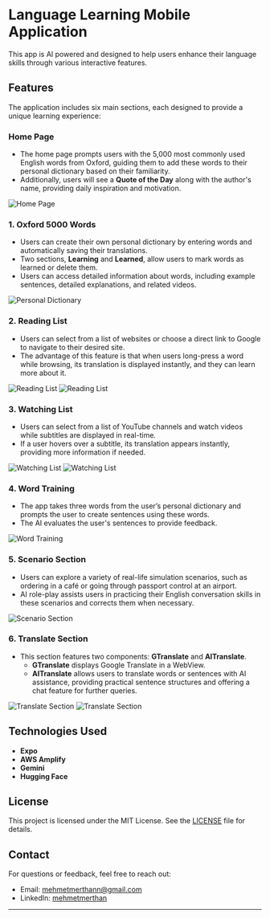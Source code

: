 # Language Learning Mobile Application

This app is AI powered and designed to help users enhance their language skills through various interactive features. 

## Features

The application includes six main sections, each designed to provide a unique learning experience:

### Home Page
- The home page prompts users with the 5,000 most commonly used English words from Oxford, guiding them to add these words to their personal dictionary based on their familiarity.
- Additionally, users will see a **Quote of the Day** along with the author's name, providing daily inspiration and motivation.

![Home Page](/assets/images/home.jpg)

### 1. Oxford 5000 Words
- Users can create their own personal dictionary by entering words and automatically saving their translations.
- Two sections, **Learning** and **Learned**, allow users to mark words as learned or delete them.
- Users can access detailed information about words, including example sentences, detailed explanations, and related videos.

![Personal Dictionary](/assets/images/dictionary.jpg)

### 2. Reading List
- Users can select from a list of websites or choose a direct link to Google to navigate to their desired site.
- The advantage of this feature is that when users long-press a word while browsing, its translation is displayed instantly, and they can learn more about it.

![Reading List](/assets/images/reading.jpg)
![Reading List](/assets/images/reading1.jpg)

### 3. Watching List
- Users can select from a list of YouTube channels and watch videos while subtitles are displayed in real-time.
- If a user hovers over a subtitle, its translation appears instantly, providing more information if needed.

![Watching List](/assets/images/video.jpg)
![Watching List](/assets/images/watching1.jpg)

### 4. Word Training
- The app takes three words from the user’s personal dictionary and prompts the user to create sentences using these words.
- The AI evaluates the user's sentences to provide feedback.

![Word Training](/assets/images/training.jpg)

### 5. Scenario Section
- Users can explore a variety of real-life simulation scenarios, such as ordering in a café or going through passport control at an airport.
- AI role-play assists users in practicing their English conversation skills in these scenarios and corrects them when necessary.

![Scenario Section](/assets/images/scenario.jpg)

### 6. Translate Section
- This section features two components: **GTranslate** and **AITranslate**.
  - **GTranslate** displays Google Translate in a WebView.
  - **AITranslate** allows users to translate words or sentences with AI assistance, providing practical sentence structures and offering a chat feature for further queries.

![Translate Section](/assets/images/gtranslate.jpg)
![Translate Section](/assets/images/aitranslate.jpg)

## Technologies Used
- **Expo**
- **AWS Amplify**
- **Gemini**
- **Hugging Face**

## License

This project is licensed under the MIT License. See the [LICENSE](LICENSE) file for details.

## Contact

For questions or feedback, feel free to reach out:

- Email: mehmetmerthann@gmail.com
- LinkedIn: [mehmetmerthan](https://www.linkedin.com/in/mehmetmerthan/)

---
